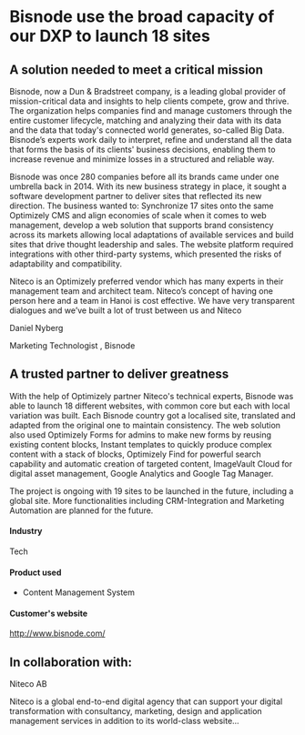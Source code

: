 # Bisnode use the broad capacity of our DXP to launch 18 sites

## A solution needed to meet a critical mission

Bisnode, now a Dun & Bradstreet company, is a leading global provider of
mission-critical data and insights to help clients compete, grow and thrive. The
organization helps companies find and manage customers through the entire
customer lifecycle, matching and analyzing their data with its data and the data
that today's connected world generates, so-called Big Data. Bisnode’s experts
work daily to interpret, refine and understand all the data that forms the basis
of its clients' business decisions, enabling them to increase revenue and
minimize losses in a structured and reliable way.

Bisnode was once 280 companies before all its brands came under one umbrella
back in 2014. With its new business strategy in place, it sought a software
development partner to deliver sites that reflected its new direction. The
business wanted to: Synchronize 17 sites onto the same Optimizely CMS and align
economies of scale when it comes to web management, develop a web solution that
supports brand consistency across its markets allowing local adaptations of
available services and build sites that drive thought leadership and sales. The
website platform required integrations with other third-party systems, which
presented the risks of adaptability and compatibility.

Niteco is an Optimizely preferred vendor which has many experts in their
management team and architect team. Niteco’s concept of having one person here
and a team in Hanoi is cost effective. We have very transparent dialogues and
we’ve built a lot of trust between us and Niteco

Daniel Nyberg

Marketing Technologist , Bisnode

## A trusted partner to deliver greatness

With the help of Optimizely partner Niteco's technical experts, Bisnode was able
to launch 18 different websites, with common core but each with local variation
was built. Each Bisnode country got a localised site, translated and adapted
from the original one to maintain consistency. The web solution also used
Optimizely Forms for admins to make new forms by reusing existing content
blocks, Instant templates to quickly produce complex content with a stack of
blocks, Optimizely Find for powerful search capability and automatic creation of
targeted content, ImageVault Cloud for digital asset management, Google
Analytics and Google Tag Manager.

The project is ongoing with 19 sites to be launched in the future, including a
global site. More functionalities including CRM-Integration and Marketing
Automation are planned for the future.

#### Industry

Tech

#### Product used

- Content Management System

#### Customer's website

http://www.bisnode.com/

## In collaboration with:

Niteco AB

Niteco is a global end-to-end digital agency that can support your digital
transformation with consultancy, marketing, design and application management
services in addition to its world-class website...
